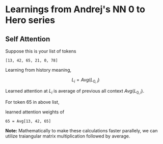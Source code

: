 # Learnings from Andrej's NN 0 to Hero series

## Self Attention

Suppose this is your list of tokens

```[13, 42, 65, 21, 0, 78]```

Learning from history meaning,

$$ L_i = Avg(L_{0,i}) $$

Learned attention at $L_i$ is average of previous all context $Avg(L_{0,i})$.

For token 65 in above list,

learned attention weights of

```65 = Avg[13, 42, 65]```

**Note:** Mathematically to make these calculations faster parallely, we can utilize traiangular matrix multiplication followed by average.
